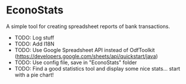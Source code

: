 # EconoStats

A simple tool for creating spreadsheet reports of bank transactions.

* TODO: Log stuff
* TODO: Add I18N
* TODO: Use Google Spreadsheet API instead of OdfToolkit (https://developers.google.com/sheets/api/quickstart/java)
* TODO: Use config file, save in "EconoStats" folder
* TODO: Find a good statistics tool and display some nice stats... start with a pie chart!

